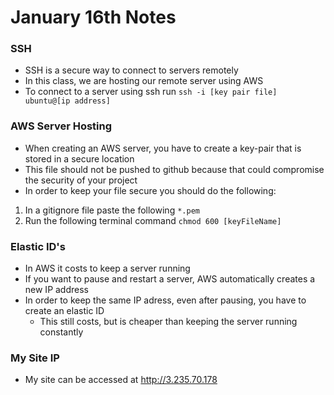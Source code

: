 # January 16th Notes

### SSH
+ SSH is a secure way to connect to servers remotely
+ In this class, we are hosting our remote server using AWS
+ To connect to a server using ssh run ```ssh -i [key pair file] ubuntu@[ip address]```

### AWS Server Hosting
+ When creating an AWS server, you have to create a key-pair that is stored in a secure location
+ This file should not be pushed to github because that could compromise the security of your project
+ In order to keep your file secure you should do the following:
1. In a gitignore file paste the following ```*.pem```
2. Run the following terminal command ```chmod 600 [keyFileName]```

### Elastic ID's
+ In AWS it costs to keep a server running
+ If you want to pause and restart a server, AWS automatically creates a new IP address
+ In order to keep the same IP adress, even after pausing, you have to create an elastic ID
    + This still costs, but is cheaper than keeping the server running constantly

### My Site IP
+ My site can be accessed at http://3.235.70.178